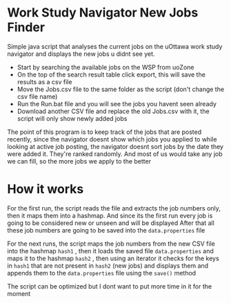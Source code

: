 # Work Study Navigator New Jobs Finder
Simple java script that analyses the current jobs on the uOttawa work study navigator and displays the new jobs u didnt see yet.

* Start by searching the available jobs on the WSP from uoZone
* On the top of the search result table click export, this will save the results as a csv file
* Move the Jobs.csv file to the same folder as the script (don't change the csv file name)
* Run the Run.bat file and you will see the jobs you havent seen already
* Download another CSV file and replace the old Jobs.csv with it, the script will only show newly added jobs

The point of this program is to keep track of the jobs that are posted recently, since the navigator doesnt show which jobs you applied to while looking at active job posting, the navigator doesnt sort jobs by the date they were added it. They're ranked randomly. And most of us would take any job we can fill, so the more jobs we apply to the better

# How it works

For the first run, the script reads the file and extracts the job numbers only, then it maps them into a hashmap. And since its the first run every job is going to be considered new or unseen and will be displayed
After that all these job numbers are going to be saved into the `data.properties` file

For the next runs, the script maps the job numbers from the new CSV file into the hashmap `hash1` , then it loads the saved file `data.properties` and maps it to the hashmap `hash2` , then using an iterator it checks for the keys in `hash1` that are not present in `hash2` (new jobs) and displays them and appends them to the `data.properties` file using the `save()` method

The script can be optimized but I dont want to put more time in it for the moment


